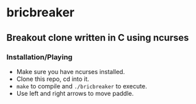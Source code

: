 # bricbreaker
## Breakout clone written in C using ncurses

### Installation/Playing
* Make sure you have ncurses installed.
* Clone this repo, cd into it.
* `make` to compile and `./bricbreaker` to execute.
* Use left and right arrows to move paddle.
